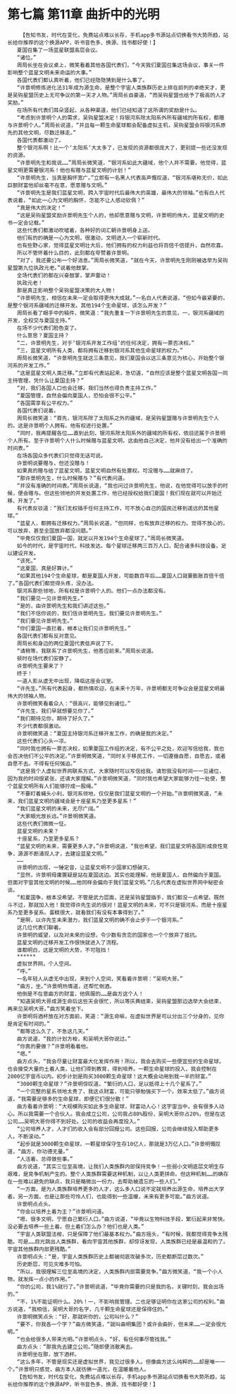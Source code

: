 # 第七篇 第11章 曲折中的光明
        【告知书友，时代在变化，免费站点难以长存，手机app多书源站点切换看书大势所趋，站长给你推荐的这个换源APP，听书音色多、换源、找书都好使！】
       夏国召集了一场蓝星联盟高层会议。
       “诸位。”
       周局长坐在会议桌上，微笑看着其他各国代表们，“今天我们夏国召集这场会议，事关一件影响整个蓝星文明未来命运的大事。”
       各国代表们都认真听着，他们已经隐隐猜到是什么事了。
       “许景明修炼进化法31年成为源生命，是整个宇宙人类族群历史上排在前列的卓绝天才，更是吴钩星盟历史上无可争议的第一天才人物。”周局长自豪道，“而吴钩星盟也给予了极高的人才奖励。”
       在场所有代表们耳朵竖起，从各种渠道，他们已经知道了这所谓的奖励是什么。
       “考虑到许景明个人的需求，吴钩星盟决定！将银河系除太阳系外所有疆域的所有权，都赠与许景明个人。”周局长说道，“并且每一颗生命星球都会配备虚拟主机，吴钩星盟会将银河系原先的其他文明，尽数迁移走。”
       各国代表都激动了。
       整个银河系啊！比一个‘太阳系’大太多了，已发现的资源都很庞大了，更别提一些还没发现的资源。
       “许景明先生和我说……”周局长微笑道，“银河系如此大疆域，他个人并不需要。他觉得，蓝星文明更需要银河系！他也有赠与蓝星文明的计划！”
       “许景明先生，当真是胸怀宽广。”立即有一名黑人代表高声慨叹道，“银河系堪称无价，如此巨额财富他却丝毫不在意，愿意赠与文明。”
       “许景明先生是我们蓝星文明，跨入宇宙时代后最伟大的英雄，最伟大的领袖。”也有白人代表说着，“如此一心为文明的胸怀，怎能不让人感动钦佩？”
       “真是伟大的决定！”
       “这是吴钩星盟奖励许景明先生个人的，他却愿意赠与文明，许景明的伟大，蓝星文明的史书一定会记载。”
       这些代表们都激动吹嘘着，各种好的词汇朝许景明身上送。
       他们有的的确是一心为文明，很激动，文明进入一个崭新时代。
       也有些野心家，觉得蓝星文明壮大后，他们拥有的权力利益也将百倍千倍提升，自然欢喜。
       所以不管怀着什么目的，此刻都在夸赞着许景明。
       “对了，我还要公布一个好消息。”周局长微笑道，“就在今天，许景明先生刚刚被选举为吴钩星盟第九位执政元老。”说着他鼓掌。
       全场代表们的都在兴奋鼓掌，掌声雷动！
       执政元老！
       那是真正影响整个吴钩星盟决策的大人物！
       “许景明先生，相信在未来一定会取得更伟大成就。”一名白人代表说道，“但如今最紧要的，是整个银河系疆域的迁移开发。其他194个生命星球，该怎么开发？”
       周局长看了眼手中的稿件，微笑道：“我先重复一下许景明先生的意见，一，银河系疆域的开发，全权交与夏国主持。”
       在场不少代表们脸色变了。
       什么意思？夏国主持？
       “二，许景明先生，对于‘银河系开发工作组’的任何决定，拥有一票否决权。”
       “三，蓝星文明所有人类，都将拥有迁移到银河系其他生命星球的权力。”
       周局长微笑道，“许景明先生就这三条意见，我们夏国会以这三条意见为核心，开始整个银河系的开发工作。”
       “这是蓝星文明人类迁移。”立即有代表站起来，急切道，“自然应该是整个蓝星文明各国一同主持管理，凭什么让夏国主持？”
       “对，我们各国人口也会迁移，我们当然也得负责主持工作。”
       “夏国管理，自然会偏向夏国人，恐怕会很不公平。”
       “各国需享有公平权力。”
       各国代表们说着。
       周局长微笑道：“首先，银河系除了太阳系之外的疆域，是吴钩星盟赠与许景明先生个人的。这是许景明个人拥有。他有权进行处置。”
       “同时，我再提醒各位……直到此刻，银河系除太阳系外的疆域的所有权，依旧还属于许景明个人所有。至于许景明个人什么时候赠与蓝星文明，这由他自己决定，他并没有给出一个准确的时间表。”
       在场各国众多代表们只觉得无话可说。
       许景明说要赠与，但还没赠与！
       如果真的赠与给了蓝星文明，蓝星文明自然有处置权。可没赠与……就麻烦了。
       “那许景明先生，什么时候赠与？”有代表问道。
       “并没有准确的时间表。”周局长说道，“我也问过许景明先生，他说，在他觉得可以放手的时候，便会赠与。但这些领地的开发处置工作，他已经授权给我们夏国！我们现在就可以开始迁移、开发了。”
       有代表反驳道：“我们无权插手任何主持工作，可不放心自己的国民迁移到遥远的其他星球。”
       “蓝星人，都拥有迁移权力。”周局长说道，“但同样，也有放弃迁移的权力。觉得不放心的，可以放弃，甚至全国放弃都没问题。”
       “毕竟仅仅我们夏国一国，就足以开发194个生命星球了。”周局长微笑道。
       如今的时代，是宇宙时代，科技发达。每个星球迁移两三百万人口，配合诸多科技设备，足以建设开发。
       “该死。”
       “这夏国，真是好算计。”
       “如果其他194个生命星球，都是夏国人开发，可能数百年后……夏国人口就要膨胀百倍千倍了。”各国代表们都觉得头疼，没办法。
       银河系那些领地，所有权是许景明个人的。他们一点办法都没有。
       “我们要见一见许景明先生。”
       “是的，由许景明先生和我们讲述这些。”
       “我们不信你说的，我们信许景明先生。我们要见许景明先生。”
       “我们要见许景明先生。”
       “你们夏国一直拦着，根本让我们见许景明先生。”
       各国代表们都有反对意见。
       周局长和身边的两位夏国代表低声说了下。
       “请稍等，我联系了许景明先生，他答应前来。”周局长说道。
       顿时在场代表们安静了。
       许景明先生要来了？
       终于！
       一道人影从虚无中出现，降临这座会议室。
       “许先生。”所有代表起身，都热情欢迎，在未来十万年，许景明都无可争议会是蓝星文明最伟大的领袖人物。
       许景明微笑看着众人：“很高兴，能够见到诸位。”
       “许先生，我们早就想要见你了。”
       “我们期待见你，期待了好久了。”
       不少代表都很激动。
       许景明微笑道：“夏国主持银河系迁移开发工作，的确是我的决定。”
       这些代表们心头一凉。
       “同时我也拥有一票否决权，如果夏国工作组的决定，有不公平之处，欢迎写信给我，我也会否决他们不公平的决定。”许景明微笑道，“同时关于移民工作，一切遵循自愿，自愿去，或者自愿不去。不得有任何强迫。”
       “这是我个人虚拟世界网联系方式，大家随时可以写信给我。请恕我没有时间一一见诸位，因为我的时间很紧张，还请大家理解。”许景明微笑道，“同时我也希望大家能够力往一处使，整个蓝星文明所有人们能够拧成一股绳。”
       “不要盯着蝇头小利，银河系领地，仅仅是我们蓝星文明的一个开始。”许景明微笑道，“未来，我们蓝星文明的疆域会是十座星系乃至更多星系！”
       “我们蓝星文明的未来，无尽广阔。”
       “大家眼光放长远。”许景明微笑道。
       这些代表们微微一怔。
       蓝星文明的未来？
       十座星系，乃至更多星系？
       “蓝星文明的未来，需要更多人才。”许景明说道，“我也希望，我们蓝星文明各国形成良性竞争，源源不断涌现人才，去建设蓝星文明。”
       ……
       许景明的出现，一锤定音，让蓝星文明不少国家幻想破灭。
       “显然，许景明母庸置疑是站在夏国这边。其实也能理解，他是夏国人，自然偏向于夏国。但面对宇宙其他文明的时候……他同样会偏向于我们蓝星文明。”几名代表在虚拟世界网中秘密会谈。
       “和夏国争，根本没希望。不管是武力层面，还是吴钩星盟插手，我们都没一点希望。既然斗不过，那就加入他！我觉得许先生说的很对！蓝星文明的未来，可不只是银河系，而是十座星系乃至更多星系。蛋糕很大，就看我们有没有本事得到了。”
       “是啊，以许先生未来潜力，我们蓝星文明的确不会止步于一个银河系。”
       这几位代表们聊着。
       许景明的威望，以及对未来的设想，令少数有贪恋的国家也一个个放弃了抵抗。
       蓝星文明的迁移开发工作很快就进入了流程。
       谁都明白，这是文明的大势，不可阻挡！
       ******
       虚拟世界网，个人空间。
       “呼。”
       一名年轻人从虚无中出现，来到个人空间，笑看着许景明：“吴明大哥。”
       “曲方，坐。”许景明热情道，还帮忙倒酒。
       他倒是不在意曲方的财富，他佩服的……是曲方这个人！
       “知道吴明大哥成源生命后这些天会很忙，所以等庆典结束，吴钩星盟那边选举大会结束，再来见吴明大哥。”曲方笑着坐下。
       许景明将酒杯放在对方面前，笑道：“源生命嘛，在虚拟世界是可以分出三个分身的，见你是肯定有时间的。”
       “都等这么久了，不急这几天。”
       曲方说道，“我的计划方桉，和吴明大哥你说过。”
       “你真的要做？”许景明看着他。
       “嗯。”
       曲方点头，“我会尽量让财富最大化发挥作用！所以，我会去购买一些便宜些的生命星球。也会接受大量的土着人类，让他们得到教育，得到培养。一颗生命星球的投入，我会控制在2000亿宇宙币以内。初步计划是购买3000颗生命星球！这大概会动用到我一半的财富。”
       “3000颗生命星球？”许景明惊叹道，“繁衍的人口，足以抵得上十几个星系了。”
       “一个完整的星系领地太贵了，我这点财富，可能只够勉强买下一个。效率太低了。”曲方说道，“我需要足够多的生命星球，即便它们很分散！”
       曲方看着许景明：“大规模购买如此多生命星球，财富动人心！这宇宙当中，会有很多人动心。所以我需要一个合伙人。我会成立公司，公司我占80%股份，吴明大哥你占20%，但是在这公司……吴明大哥你得不到好处。公司的收益会再度投入。”
       “公司培养人才，人才们的收入会有部分回报公司。这些回报，公司会继续投入帮助更多人。不断滚动。”
       “起步就是3000颗生命星球，一颗星球保守生存10亿人，那就是3万亿人口。”许景明慨叹道，“曲方，你功德无量。”
       “人活着，总得做些事。”
       曲方说道，“其实三位至高境，让我们人类族群内部保持竞争！一些弱小文明底层文明生存艰难，是竞争机制产生的。整个人类族群需要这种机制，以让人类更拼命。但这种机制……的确存在一些难以避免的缺点，我只是略微出一份力，去帮助被遗忘的一些人们。”
       “一方面，是为人类族群培养更多的人才，这么多人口说不定就培养出源生命，培养出大学者。另一方面，也是让那些可怜人们，也能得到一些温暖，未来有更多可能。”曲方说道。
       许景明点点头。
       “你会以培养土着为主？”许景明问道。
       “嗯，很多文明，宁愿自己繁衍人口。”曲方说道，“毕竟以生物科技手段，繁衍起来非常快。没必要去培养一些土着。但土着们怎么办？他们也是人类。”
       “宇宙人类联盟法桉，只是保障了他们最基本权力。”曲方摇头，“有时候，我都觉得竞争太残酷。可是……目光跳出人类族群，看向宇宙其他族群，却惊讶发现，人类族群已经是最温和的了。宇宙其他族群内部更残酷。”
       许景明点头：“是，宇宙人类族群历史上都被彻底攻破多次，历史都断层过数次。”
       历史断层，可见灾难多可怕。
       “所以，我很理解三位至高境的决定，人类族群内部需要竞争。”曲方微笑道，“我一个小人物，就发挥一点小的作用。”
       “你的公司，我1%就行了。”许景明说道，“毕竟你需要的只是我的名，关键时刻，我会出场的。”
       “不，1%不能证明什么。20%！一，不影响我管理。二也足够证明你在这家公司的权利。”曲方说道，“我相信，吴明大哥的名字，几千颗生命星球还是保得住的。”
       许景明微笑点头：“好，那就听你的，公司叫什么？”
       “要不，你我各一个字？”曲方微笑道，“就叫曲明集团？或许会曲折，但未来……一定会很光明。”
       “也会给很多人带来光明。”许景明点头，“好，有任何事尽管找我。”
       曲方点头：“那我先去建立公司。”随即便消散离去。
       许景明坐在那，放下酒杯。
       “这么多年，不管是现实还是虚拟世界，我见过很多人。但像曲方这么纯粹的……却是唯一一个。”许景明只感觉，曲方本人就彷佛一道光，在温暖着他人。
       【告知书友，时代在变化，免费站点难以长存，手机app多书源站点切换看书大势所趋，站长给你推荐的这个换源APP，听书音色多、换源、找书都好使！】